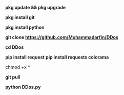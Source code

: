 **pkg update && pkg upgrade**

**pkg install git**

**pkg install python**

**git clone https://github.com/Muhammadarfin/DDos**

**cd DDos**

**pip install request**
**pip install requests colorama**

chmod +x *

**git pull**

**python DDos.py**
